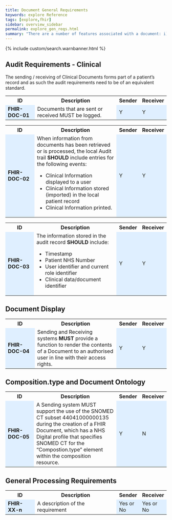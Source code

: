 ```yaml
---
title: Document General Requirements
keywords: explore Reference
tags: [explore,fhir]
sidebar: overview_sidebar
permalink: explore_gen_reqs.html
summary: "There are a number of features associated with a document: i) the ability to view documents, ii) the need to acknowledge receipt of a document(s), iii) versioning and compatibility."
---
```


{% include custom/search.warnbanner.html %}

## Audit Requirements - Clinical ##

The sending / receiving of Clinical Documents forms part of a patient’s record and as such the audit requirements need to be of an equivalent standard.

<table style="width:100%;max-width: 100%;">
<tr>
<th width="20%">ID</th>
<th width="60%">Description</th>
<th width="10%">Sender</th>
<th width="10%">Receiver</th>
</tr>
<tr>
<td bgcolor="#dfefff"><b>FHIR-DOC-01</b></td>
<td>Documents that are sent or received MUST be logged.</td>
<td bgcolor="#dfefff">Y</td>
<td bgcolor="#dfefff">Y</td>
</tr>
</table> 


<table style="width:100%;max-width: 100%;">
<tr>
<th width="20%">ID</th>
<th width="60%">Description</th>
<th width="10%">Sender</th>
<th width="10%">Receiver</th>
</tr>
<tr>
<td bgcolor="#dfefff"><b>FHIR-DOC-02</b></td>
<td>When information from  documents has been retrieved or is processed, the local Audit trail <b>SHOULD</b> include entries for the following events:<br/> 
<ul>
<li>Clinical Information displayed to a user</li>
<li>Clinical Information stored (imported) in the local patient record</li> 
<li>Clinical Information printed.</li>
</ul>
</td>
<td bgcolor="#dfefff">Y</td>
<td bgcolor="#dfefff">Y</td>
</tr>
</table> 

<table style="width:100%;max-width: 100%;">
<tr>
<th width="20%">ID</th>
<th width="60%">Description</th>
<th width="10%">Sender</th>
<th width="10%">Receiver</th>
</tr>
<tr>
<td bgcolor="#dfefff"><b>FHIR-DOC-03</b></td>
<td>The information stored in the audit record <b>SHOULD</b> include:
<ul>
<li>Timestamp</li> 
<li>Patient NHS Number</li> 
<li>User identifier and current role identifier</li> 
<li>Clinical data/document identifier</li>
</td>
<td bgcolor="#dfefff">Y</td>
<td bgcolor="#dfefff">Y</td>
</tr>
</table> 

## Document Display ##

<table style="width:100%;max-width: 100%;">
<tr>
<th width="20%">ID</th>
<th width="60%">Description</th>
<th width="10%">Sender</th>
<th width="10%">Receiver</th>
</tr>
<tr>
<td bgcolor="#dfefff"><b>FHIR-DOC-04</b></td>
<td>Sending and Receiving systems <b>MUST</b> provide a function to render the contents of a Document to an authorised user in line with their access rights.</td>
<td bgcolor="#dfefff">Y</td>
<td bgcolor="#dfefff">Y</td>
</tr>
</table> 

## Composition.type and Document Ontology ## 

<table style="width:100%;max-width: 100%;">
<tr>
<th width="20%">ID</th>
<th width="60%">Description</th>
<th width="10%">Sender</th>
<th width="10%">Receiver</th>
</tr>
<tr>
<td bgcolor="#dfefff"><b>FHIR-DOC-05</b></td>
<td>A Sending system MUST support the use of the SNOMED CT subset 44041000000135 during the creation of a FHIR Document, which has a NHS Digital profile that specifies SNOMED CT for the “Compostion.type” element within the composition resource.</td>
<td bgcolor="#dfefff">Y</td>
<td bgcolor="#dfefff">N</td>
</tr>
</table> 

## General Processing Requirements ##

<table style="width:100%;max-width: 100%;">
<tr>
<th width="20%">ID</th>
<th width="60%">Description</th>
<th width="10%">Sender</th>
<th width="10%">Receiver</th>
</tr>
<tr>
<td bgcolor="#dfefff"><b>FHIR-XX-n</b></td>
<td>A description of the requirement</td>
<td bgcolor="#dfefff">Yes or No</td>
<td bgcolor="#dfefff">Yes or No</td>
</tr>
</table> 


